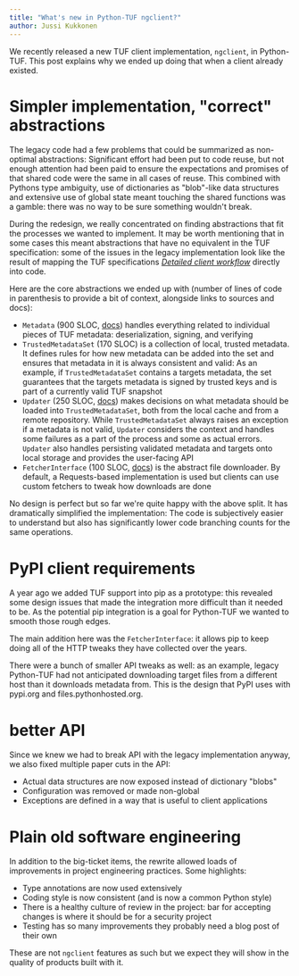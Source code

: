 ```yaml
---
title: "What's new in Python-TUF ngclient?"
author: Jussi Kukkonen
---
```


We recently released a new TUF client implementation, `ngclient`, in Python-TUF. This post explains why we ended up doing that when a client already existed.

# Simpler implementation, "correct" abstractions

The legacy code had a few problems that could be summarized as non-optimal abstractions: Significant effort had been put to code reuse, but not enough attention had been paid to ensure the expectations and promises of that shared code were the same in all cases of reuse. This combined with Pythons type ambiguity, use of dictionaries as "blob"-like data structures and extensive use of global state meant touching the shared functions was a gamble: there was no way to be sure something wouldn't break.

During the redesign, we really concentrated on finding abstractions that fit the processes we wanted to implement. It may be worth mentioning that in some cases this meant abstractions that have no equivalent in the TUF specification: some of the issues in the legacy implementation look like the result of mapping the TUF specifications [_Detailed client workflow_](https://theupdateframework.github.io/specification/latest/#detailed-client-workflow) directly into code.

Here are the core abstractions we ended up with (number of lines of code in parenthesis to provide a bit of context, alongside links to sources and docs):
* `Metadata` (900 SLOC, [docs](https://theupdateframework.readthedocs.io/en/latest/api/tuf.api.html)) handles everything related to individual pieces of TUF metadata: deserialization, signing, and verifying
* `TrustedMetadataSet` (170 SLOC) is a collection of local, trusted metadata. It defines rules for how new metadata can be added into the set and ensures that metadata in it is always consistent and valid: As an example, if `TrustedMetadataSet` contains a targets metadata, the set guarantees that the targets metadata is signed by trusted keys and is part of a currently valid TUF snapshot
* `Updater` (250 SLOC, [docs](https://theupdateframework.readthedocs.io/en/latest/api/tuf.ngclient.updater.html)) makes decisions on what metadata should be loaded into `TrustedMetadataSet`, both from the local cache and from a remote repository. While `TrustedMetadataSet` always raises an exception if a metadata is not valid, `Updater` considers the context and handles some failures as a part of the process and some as actual errors. `Updater` also handles persisting validated metadata and targets onto local storage and provides the user-facing API
* `FetcherInterface` (100 SLOC, [docs](https://theupdateframework.readthedocs.io/en/latest/api/tuf.ngclient.fetcher.html)) is the abstract file downloader. By default, a Requests-based implementation is used but clients can use custom fetchers to tweak how downloads are done

No design is perfect but so far we're quite happy with the above split. It has dramatically simplified the implementation: The code is subjectively easier to understand but also has significantly lower code branching counts for the same operations.

# PyPI client requirements

A year ago we added TUF support into pip as a prototype: this revealed some design issues that made the integration more difficult than it needed to be. As the potential pip integration is a goal for Python-TUF we wanted to smooth those rough edges.

The main addition here was the `FetcherInterface`: it allows pip to keep doing all of the HTTP tweaks they have collected over the years.

There were a bunch of smaller API tweaks as well: as an example, legacy Python-TUF had not anticipated downloading target files from a different host than it downloads metadata from. This is the design that PyPI uses with pypi.org and files.pythonhosted.org.

# better API

Since we knew we had to break API with the legacy implementation anyway, we also fixed multiple paper cuts in the API:
 * Actual data structures are now exposed instead of dictionary "blobs"
 * Configuration was removed or made non-global
 * Exceptions are defined in a way that is useful to client applications
 
# Plain old software engineering

In addition to the big-ticket items, the rewrite allowed loads of improvements in project engineering practices. Some highlights:
* Type annotations are now used extensively
* Coding style is now consistent (and is now a common Python style)
* There is a healthy culture of review in the project: bar for accepting changes is where it should be for a security project
* Testing has so many improvements they probably need a blog post of their own

These are not `ngclient` features as such but we expect they will show in the quality of products built with it.


